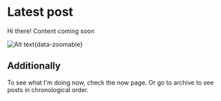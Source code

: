 # Latest post
Hi there! Content coming soon

![Alt text](../docs/images/1.png){data-zoomable}

## Additionally

To see what I'm doing now, check the now page. Or go to archive to see posts in chronological order.
